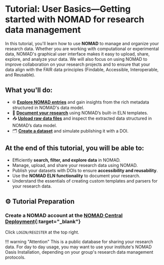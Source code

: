 # Tutorial: User Basics&mdash;Getting started with NOMAD for research data management

In this tutorial, you'll learn how to use **NOMAD** to manage and organize your research data. Whether you are working with computational or experimental data, NOMAD's graphical user interface makes it easy to upload, share, explore, and analyze your data. We will also focus on using NOMAD to improve collaboration on your research projects and to ensure that your data align with the FAIR data principles (Findable, Accessible, Interoperable, and Reusable).

## What you'll do:

- 🌐 [**Explore NOMAD entries**](./T16_2/T16_2_explore_data_records.md) and gain insights from the rich metadata structured in NOMAD's data model.
- 📖 [**Document your research**](./T16_6/T16_6_document_your_research.md) using NOMAD’s built-in ELN templates.
- 📥 [**Upload raw data files**](./T16_3/T16_3_upload_raw_data_files.md) and inspect the extracted data structured in NOMAD’s data model.
- 🗂️ [**Create a dataset**](./T16_5/T16_5_create_a_dataset.md) and simulate publishing it with a DOI.

<!-- **Advanced Topics:** -->

<!-- - 🛠️ [**Create custom ELN templates**](./T16_7/T16_7_create_custom_eln_templates.md).
- 🛠️ [**Use the tabular parser**](./T16_8/T16_8_write_a_custom_parser.md) for tabular data, such as `.csv` or `.xls` files. -->

## At the end of this tutorial, you will be able to:
- Efficiently **search, filter, and explore data** in NOMAD.
- Manage, upload, and share your research data using NOMAD.
- Publish your datasets with DOIs to ensure **accessibility and reusability**.
- Use the **NOMAD ELN functionality** to document your research.
- Understand the essentials of creating custom templates and parsers for your research data.

## ⚙️ Tutorial Preparation

### Create a NOMAD account at the [NOMAD Central Deployment](https://nomad-lab.eu/prod/v1/gui/search/entries){:target="\_blank"}

Click `LOGIN/REGISTER` at the top right.

!!! warning "Attention"
    This is a public database for sharing your research data. For day to day usage, you may want to use your institute's NOMAD Oasis Installation, depending on your group's research data management protocols.
